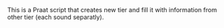 This is a Praat script that creates new tier and fill it with information from other tier (each sound separatly).

